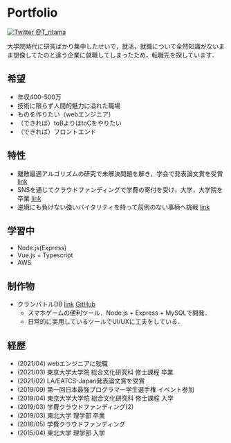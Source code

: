 # Portfolio

[![Twitter @T_ritama](https://img.shields.io/badge/Twitter-%40T__ritama-blue.svg?style=flat-square&logo=twitter)](https://twitter.com/T_ritama)

大学院時代に研究ばかり集中したせいで，就活，就職について全然知識がないまま想像してたのと違う企業に就職してしまったため，転職先を探しています．

## 希望

- 年収400-500万
- 技術に限らず人間的魅力に溢れた職場
- ものを作りたい（webエンジニア）
- （できれば）toBよりはtoCをやりたい
- （できれば）フロントエンド


## 特性

- 離散最適アルゴリズムの研究で未解決問題を解き，学会で発表論文賞を受賞 
[link](http://www-ppl.ist.osaka-u.ac.jp/la2020/winter.php) 
- SNSを通じてクラウドファンディングで学費の寄付を受け，大学，大学院を卒業
[link](https://polca.jp/projects/cmkAn82kqbB)
- 逆境にも負けない強いバイタリティを持って前例のない事柄へ挑戦 
[link](http://t-ritama.hatenablog.com/entry/2016/05/12/215446)

## 学習中
- Node.js(Express)
- Vue.js + Typescript
- AWS

## 制作物

- クランバトルDB 
[link](http://priconne-db.net/)
[GitHub](https://github.com/Tritama/priconnedb)
    - スマホゲームの便利ツール．Node.js + Express + MySQLで開発．
    - 日常的に実用しているツールでUI/UXに工夫をしている．


## 経歴

- (2021/04) webエンジニアに就職
- (2021/03) 東京大学大学院 総合文化研究科 修士課程 卒業
- (2021/02) LA/EATCS-Japan発表論文賞を受賞 
- (2019/09) 第一回日本最強プログラマー学生選手権 イベント参加
- (2019/04) 東京大学大学院 総合文化研究科 修士課程 入学
- (2019/03) 学費クラウドファンディング(2)
- (2019/03) 東北大学 理学部 卒業
- (2016/05) 学費クラウドファンディング
- (2015/04) 東北大学 理学部 入学